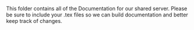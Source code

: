 This folder contains all of the Documentation for our shared server. Please be sure to include your .tex files so we can build documentation and better keep track of changes.
